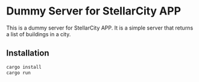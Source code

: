 # Dummy Server for StellarCity APP

This is a dummy server for StellarCity APP. It is a simple server that returns a list of buildings in a city.

## Installation

```bash
cargo install
cargo run
```
